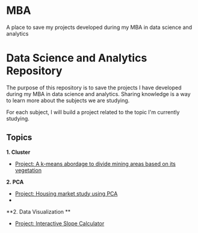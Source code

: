 # MBA
A place to save my projects developed during my MBA in data science and analytics

# Data Science and Analytics Repository
The purpose of this repository is to save the projects I have developed during my MBA in data science and analytics. Sharing knowledge is a way to learn more about the subjects we are studying.

For each subject, I will build a project related to the topic I'm currently studying.

## Topics
**1. Cluster**

- [Project: A k-means abordage to divide mining areas based on its vegetation](https://github.com/marcuszucareli/image-segmentation-vegetation)

**2. PCA**

- [Project: Housing market study using PCA](https://github.com/marcuszucareli/housing-data-insights)
- 
**2. Data Visualization **

- [Project: Interactive Slope Calculator](https://github.com/marcuszucareli/slope-variance-study)
